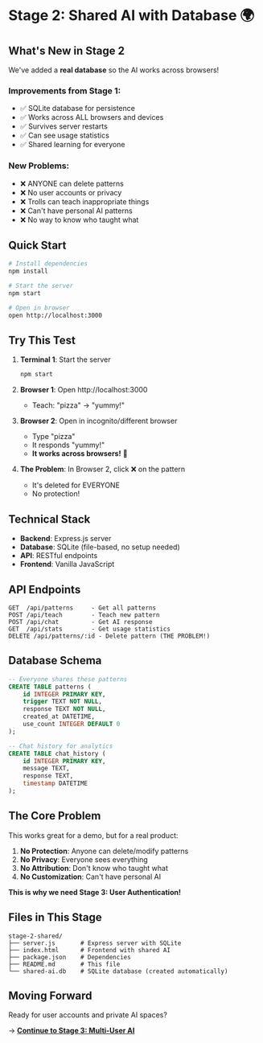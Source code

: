 # Stage 2: Shared AI with Database 🌍

## What's New in Stage 2

We've added a **real database** so the AI works across browsers!

### Improvements from Stage 1:
- ✅ SQLite database for persistence
- ✅ Works across ALL browsers and devices
- ✅ Survives server restarts
- ✅ Can see usage statistics
- ✅ Shared learning for everyone

### New Problems:
- ❌ ANYONE can delete patterns
- ❌ No user accounts or privacy
- ❌ Trolls can teach inappropriate things
- ❌ Can't have personal AI patterns
- ❌ No way to know who taught what

## Quick Start

```bash
# Install dependencies
npm install

# Start the server
npm start

# Open in browser
open http://localhost:3000
```

## Try This Test

1. **Terminal 1**: Start the server
   ```bash
   npm start
   ```

2. **Browser 1**: Open http://localhost:3000
   - Teach: "pizza" → "yummy!"

3. **Browser 2**: Open in incognito/different browser
   - Type "pizza"
   - It responds "yummy!" 
   - **It works across browsers!** 🎉

4. **The Problem**: In Browser 2, click ❌ on the pattern
   - It's deleted for EVERYONE
   - No protection!

## Technical Stack

- **Backend**: Express.js server
- **Database**: SQLite (file-based, no setup needed)
- **API**: RESTful endpoints
- **Frontend**: Vanilla JavaScript

## API Endpoints

```
GET  /api/patterns     - Get all patterns
POST /api/teach        - Teach new pattern
POST /api/chat         - Get AI response  
GET  /api/stats        - Get usage statistics
DELETE /api/patterns/:id - Delete pattern (THE PROBLEM!)
```

## Database Schema

```sql
-- Everyone shares these patterns
CREATE TABLE patterns (
    id INTEGER PRIMARY KEY,
    trigger TEXT NOT NULL,
    response TEXT NOT NULL,
    created_at DATETIME,
    use_count INTEGER DEFAULT 0
);

-- Chat history for analytics
CREATE TABLE chat_history (
    id INTEGER PRIMARY KEY,
    message TEXT,
    response TEXT,
    timestamp DATETIME
);
```

## The Core Problem

This works great for a demo, but for a real product:

1. **No Protection**: Anyone can delete/modify patterns
2. **No Privacy**: Everyone sees everything
3. **No Attribution**: Don't know who taught what
4. **No Customization**: Can't have personal AI

**This is why we need Stage 3: User Authentication!**

## Files in This Stage

```
stage-2-shared/
├── server.js       # Express server with SQLite
├── index.html      # Frontend with shared AI
├── package.json    # Dependencies
├── README.md       # This file
└── shared-ai.db    # SQLite database (created automatically)
```

## Moving Forward

Ready for user accounts and private AI spaces?

→ **[Continue to Stage 3: Multi-User AI](../stage-3-users/README.md)**
